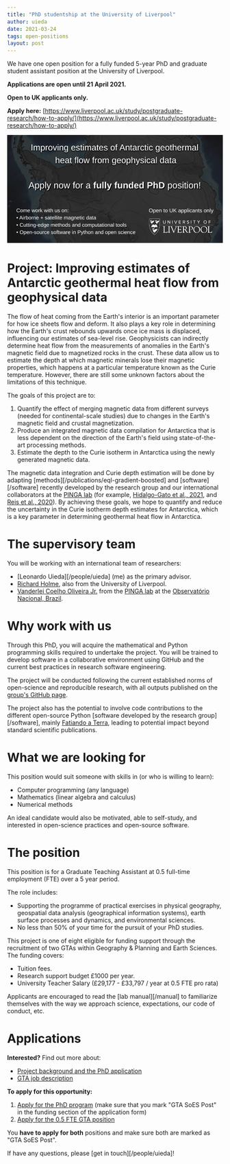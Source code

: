 ```yaml
---
title: "PhD studentship at the University of Liverpool"
author: uieda
date: 2021-03-24
tags: open-positions
layout: post
---
```


We have one open position for a fully funded 5-year PhD and graduate student
assistant position at the University of Liverpool.

**Applications are open until 21 April 2021.**

**Open to UK applicants only.**

**Apply here:** [https://www.liverpool.ac.uk/study/postgraduate-research/how-to-apply/](https://www.liverpool.ac.uk/study/postgraduate-research/how-to-apply/)

![](/images/liverpool-phd-antarctica-2021.png)

# Project: Improving estimates of Antarctic geothermal heat flow from geophysical data

The flow of heat coming from the Earth's interior is an important parameter for
how ice sheets flow and deform. It also plays a key role in determining how the
Earth's crust rebounds upwards once ice mass is displaced, influencing our
estimates of sea-level rise.
Geophysicists can indirectly determine heat flow from the measurements of
anomalies in the Earth's magnetic field due to magnetized rocks in the crust.
These data allow us to estimate the depth at which magnetic minerals lose their
magnetic properties, which happens at a particular temperature known as the
Curie temperature.
However, there are still some unknown factors about the limitations of this
technique.

The goals of this project are to:

1. Quantify the effect of merging magnetic data from different surveys (needed
   for continental-scale studies) due to changes in the Earth's magnetic field
   and crustal magnetization.
2. Produce an integrated magnetic data compilation for Antarctica that is less
   dependent on the direction of the Earth's field using state-of-the-art
   processing methods.
3. Estimate the depth to the Curie isotherm in Antarctica using the newly
   generated magnetic data.

The magnetic data integration and Curie depth estimation will be done by
adapting [methods][/publications/eql-gradient-boosted] and [software][/software]
recently developed by the research group and our international collaborators at
the [PINGA lab](https://www.pinga-lab.org) (for example,
[Hidalgo-Gato et al., 2021](https://www.pinga-lab.org/papers/mag-amp-basement2020.html),
and [Reis et al., 2020](https://www.pinga-lab.org/papers/generalized-positivity.html)).
By achieving these goals, we hope to quantify and reduce the uncertainty in the
Curie isotherm depth estimates for Antarctica, which is a key parameter in
determining geothermal heat flow in Antarctica.

# The supervisory team

You will be working with an international team of researchers:

* [Leonardo Uieda][/people/uieda] (me) as the primary advisor.
* [Richard Holme](https://www.liverpool.ac.uk/environmental-sciences/staff/richard-holme/),
  also from the University of Liverpool.
* [Vanderlei Coelho Oliveira Jr.](https://www.pinga-lab.org/people/oliveira-jr.html)
  from the [PINGA lab](https://www.pinga-lab.org) at the [Observatório Nacional, Brazil](https://on.br).

# Why work with us

Through this PhD, you will acquire the mathematical and Python programming
skills required to undertake the project. You will be trained to develop
software in a collaborative environment using GitHub and the current best
practices in research software engineering.

The project will be conducted following the current established norms of
open-science and reproducible research, with all outputs published on the
[group's GitHub page](https://github.com/compgeolab).

The project also has the potential to involve code contributions to the
different open-source Python [software developed by the research
group][/software], mainly [Fatiando a Terra](https://www.fatiando.org), leading
to potential impact beyond standard scientific publications.

# What we are looking for

This position would suit someone with skills in (or who is willing to learn):

* Computer programming (any language)
* Mathematics (linear algebra and calculus)
* Numerical methods

An ideal candidate would also be motivated, able to self-study, and interested
in open-science practices and open-source software.

# The position

This position is for a Graduate Teaching Assistant at 0.5 full-time employment
(FTE) over a 5 year period.

The role includes:

* Supporting the programme of practical exercises in physical geography,
  geospatial data analysis (geographical information systems), earth surface
  processes and dynamics, and environmental sciences.
* No less than 50% of your time for the pursuit of your PhD studies.

This project is one of eight eligible for funding support through the
recruitment of two GTAs within Geography & Planning and Earth Sciences.
The funding covers:

* Tuition fees.
* Research support budget £1000 per year.
* University Teacher Salary (£29,177 - £33,797 / year at 0.5 FTE pro rata)

Applicants are encouraged to read the [lab manual][/manual] to familiarize
themselves with the way we approach science, expectations, our code of conduct,
etc.

# Applications

**Interested?** Find out more about:

* [Project background and the PhD application](https://www.liverpool.ac.uk/study/postgraduate-research/studentships/antarctic-geothermal-heat-flow/)
* [GTA job description](https://my.corehr.com/pls/ulivrecruit/erq_jobspec_version_4.display_form?p_company=1&p_internal_external=E&p_display_in_irish=N&p_process_type=&p_applicant_no=&p_form_profile_detail=&p_display_apply_ind=Y&p_refresh_search=Y&p_recruitment_id=026106)

**To apply for this opportunity:**

1. [Apply for the PhD program](https://www.liverpool.ac.uk/study/postgraduate-research/how-to-apply/)
   (make sure that you mark "GTA SoES Post" in the funding section of the application form)
2. [Apply for the 0.5 FTE GTA position](https://my.corehr.com/pls/ulivrecruit/erq_jobspec_version_4.display_form?p_company=1&p_internal_external=E&p_display_in_irish=N&p_process_type=&p_applicant_no=&p_form_profile_detail=&p_display_apply_ind=Y&p_refresh_search=Y&p_recruitment_id=026106)

You **have to apply for both** positions and make sure both are marked as "GTA
SoES Post".

If have any questions, please [get in touch][/people/uieda]!
